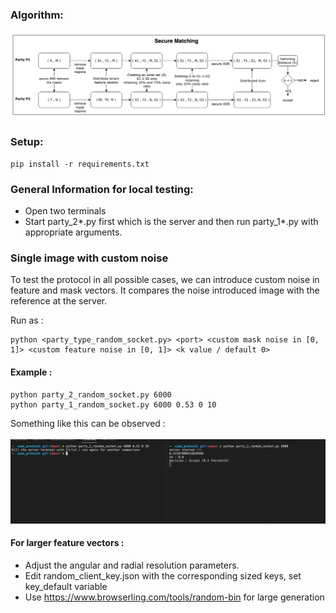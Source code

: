  ### Algorithm:
 ![alt text](./resources/scheme.png)
 
 ### Setup:
 ```
 pip install -r requirements.txt
 ```

 
 ### General Information for local testing: 
 * Open two terminals
 * Start party_2*.py first which is the server and then run party_1*.py with appropriate arguments. 
 

### Single image with custom noise

To test the protocol in all possible cases, we can introduce custom noise in feature and mask vectors. It compares the noise introduced image with the reference at the server.

Run as :
 ```
 python <party_type_random_socket.py> <port> <custom mask noise in [0, 1]> <custom feature noise in [0, 1]> <k value / default 0>
 ```

#### Example   :
 ```
 python party_2_random_socket.py 6000 
 python party_1_random_socket.py 6000 0.53 0 10
 ```
 Something like this can be observed : <br><br>
 ![alt text](./resources/out.png)


 

 #### For larger feature vectors : 
 * Adjust the angular and radial resolution parameters.
 * Edit random_client_key.json with the corresponding sized keys, set key_default variable
 * Use https://www.browserling.com/tools/random-bin for large generation